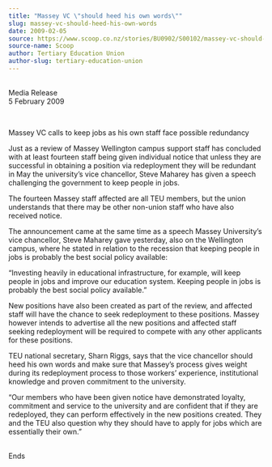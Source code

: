 ```yaml
---
title: "Massey VC \"should heed his own words\""
slug: massey-vc-should-heed-his-own-words
date: 2009-02-05
source: https://www.scoop.co.nz/stories/BU0902/S00102/massey-vc-should-heed-his-own-words.htm
source-name: Scoop
author: Tertiary Education Union
author-slug: tertiary-education-union
---
```


<p><br>Media Release<br>5 February 2009</p>

<p>&nbsp;</p>

<p>Massey VC calls
to keep jobs as his own staff face possible
redundancy</p>

<p>Just as a review of Massey Wellington campus
support staff has concluded with at least fourteen staff
being given individual notice that unless they are
successful in obtaining a position via redeployment they
will be redundant in May the university’s vice chancellor,
Steve Maharey has given a speech challenging the government
to keep people in jobs.</p>

<p>The fourteen Massey staff affected
are all TEU members, but the union understands that there
may be other non-union staff who have also received
notice.</p>

<p>The announcement came at the same time as a speech
Massey University’s vice chancellor, Steve Maharey gave
yesterday, also on the Wellington campus, where he stated in
relation to the recession that keeping people in jobs is
probably the best social policy available:</p>

<p>“Investing
heavily in educational infrastructure, for example, will
keep people in jobs and improve our education system.
Keeping people in jobs is probably the best social policy
available.”</p>

<p>New positions have also been created as part
of the review, and affected staff will have the chance to
seek redeployment to these positions. Massey however intends
to advertise all the new positions and affected staff
seeking redeployment will be required to compete with any
other applicants for these positions.</p>

<p>TEU national
secretary, Sharn Riggs, says that the vice chancellor should
heed his own words and make sure that Massey’s process
gives weight during its redeployment process to those
workers’ experience, institutional knowledge and proven
commitment to the university.</p>

<p>“Our members who have been
given notice have demonstrated loyalty, commitment and
service to the university and are confident that if they are
redeployed, they can perform effectively in the new
positions created. They and the TEU also question why they
should have to apply for jobs which are essentially their
own.”</p>

<p><br>Ends</p>

<p>&nbsp;<p>

